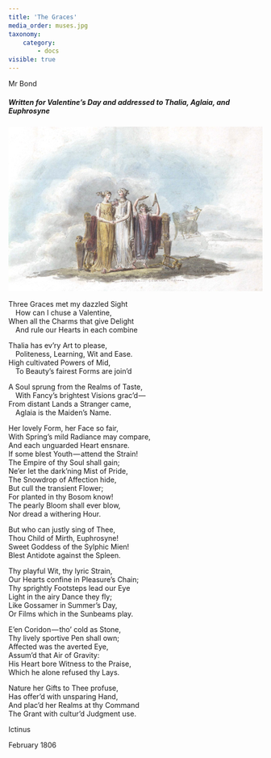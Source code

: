 ```yaml
---
title: 'The Graces'
media_order: muses.jpg
taxonomy:
    category:
        - docs
visible: true
---
```


<div class="author">Mr Bond</div>

##### Written for Valentine’s Day and addressed to Thalia, Aglaia, and Euphrosyne  

![Muses](muses.jpg)

Three Graces met my dazzled Sight  
&emsp;How can I chuse a Valentine,  
When all the Charms that give Delight  
&emsp;And rule our Hearts in each combine  

Thalia has ev’ry Art to please,  
&emsp;Politeness, Learning, Wit and Ease.  
High cultivated Powers of Mid,  
&emsp;To Beauty’s fairest Forms are join’d  

A Soul sprung from the Realms of Taste,  
&emsp;With Fancy’s brightest Visions grac’d —   
From distant Lands a Stranger came,  
&emsp;Aglaia is the Maiden’s Name.   

Her lovely Form, her Face so fair,  
With Spring’s mild Radiance may compare,  
And each unguarded Heart ensnare.  
If some blest Youth — attend the Strain!  
The Empire of thy Soul shall gain;  
Ne’er let the dark’ning Mist of Pride,  
The Snowdrop of Affection hide,  
But cull the transient Flower;  
For planted in thy Bosom know!  
The pearly Bloom shall ever blow,  
Nor dread a withering Hour.  

But who can justly sing of Thee,  
Thou Child of Mirth, Euphrosyne!  
Sweet Goddess of the Sylphic Mien!  
Blest Antidote against the Spleen.  

Thy playful Wit, thy lyric Strain,  
Our Hearts confine in Pleasure’s Chain;  
Thy sprightly Footsteps lead our Eye  
Light in the airy Dance they fly;  
Like Gossamer in Summer’s Day,  
Or Films which in the Sunbeams play.  

E’en Coridon — tho’ cold as Stone,  
Thy lively sportive Pen shall own;  
Affected was the averted Eye,  
Assum’d that Air of Gravity:  
His Heart bore Witness to the Praise,  
Which he alone refused thy Lays.  

Nature her Gifts to Thee profuse,  
Has offer’d with unsparing Hand,  
And plac’d her Realms at thy Command  
The Grant with cultur’d Judgment use.  

Ictinus  

February 1806